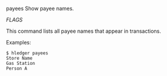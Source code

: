 payees
Show payee names.

$FLAGS$

This command lists all payee names that appear in transactions.

Examples:

```shell
$ hledger payees
Store Name
Gas Station
Person A
```
